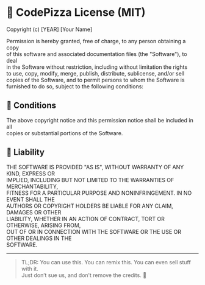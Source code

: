 # 🍕 CodePizza License (MIT)

Copyright (c) [YEAR] [Your Name]

Permission is hereby granted, free of charge, to any person obtaining a copy  
of this software and associated documentation files (the "Software"), to deal  
in the Software without restriction, including without limitation the rights  
to use, copy, modify, merge, publish, distribute, sublicense, and/or sell  
copies of the Software, and to permit persons to whom the Software is  
furnished to do so, subject to the following conditions:

## 🧀 Conditions

The above copyright notice and this permission notice shall be included in all  
copies or substantial portions of the Software.

## 🛑 Liability

THE SOFTWARE IS PROVIDED "AS IS", WITHOUT WARRANTY OF ANY KIND, EXPRESS OR  
IMPLIED, INCLUDING BUT NOT LIMITED TO THE WARRANTIES OF MERCHANTABILITY,  
FITNESS FOR A PARTICULAR PURPOSE AND NONINFRINGEMENT. IN NO EVENT SHALL THE  
AUTHORS OR COPYRIGHT HOLDERS BE LIABLE FOR ANY CLAIM, DAMAGES OR OTHER  
LIABILITY, WHETHER IN AN ACTION OF CONTRACT, TORT OR OTHERWISE, ARISING FROM,  
OUT OF OR IN CONNECTION WITH THE SOFTWARE OR THE USE OR OTHER DEALINGS IN THE  
SOFTWARE.

---

> TL;DR: You can use this. You can remix this. You can even sell stuff with it.  
> Just don’t sue us, and don’t remove the credits. 🍕

